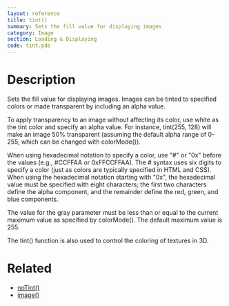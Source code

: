 ```yaml
---
layout: reference
title: tint()
summary: Sets the fill value for displaying images
category: Image
section: Loading & Displaying
code: tint.pde
---
```


# Description

Sets the fill value for displaying images. Images can be tinted to specified colors or made transparent by including an alpha value.

To apply transparency to an image without affecting its color, use white as the tint color and specify an alpha value. For instance, tint(255, 128) will make an image 50% transparent (assuming the default alpha range of 0-255, which can be changed with colorMode()).

When using hexadecimal notation to specify a color, use "#" or "0x" before the values (e.g., #CCFFAA or 0xFFCCFFAA). The # syntax uses six digits to specify a color (just as colors are typically specified in HTML and CSS). When using the hexadecimal notation starting with "0x", the hexadecimal value must be specified with eight characters; the first two characters define the alpha component, and the remainder define the red, green, and blue components. 

The value for the gray parameter must be less than or equal to the current maximum value as specified by colorMode(). The default maximum value is 255.

The tint() function is also used to control the coloring of textures in 3D. 
# Related

- [noTint()](notint.html)
- [image()](image.html)
